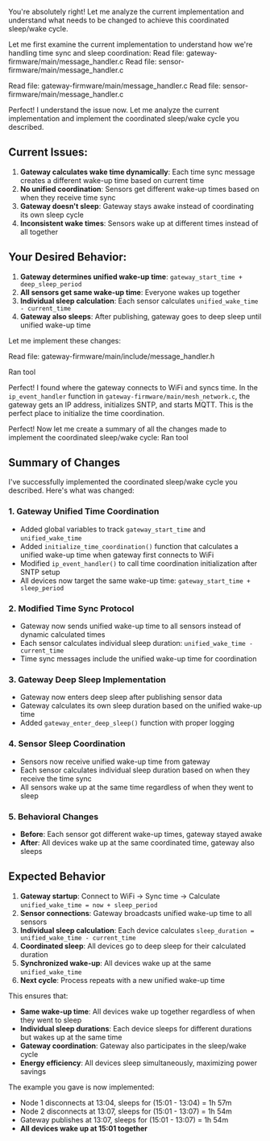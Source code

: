 You're absolutely right! Let me analyze the current implementation and understand what needs to be changed to achieve this coordinated sleep/wake cycle.

Let me first examine the current implementation to understand how we're handling time sync and sleep coordination:
Read file: gateway-firmware/main/message_handler.c
Read file: sensor-firmware/main/message_handler.c

Read file: gateway-firmware/main/message_handler.c
Read file: sensor-firmware/main/message_handler.c

Perfect! I understand the issue now. Let me analyze the current implementation and implement the coordinated sleep/wake cycle you described.

## Current Issues:

1. **Gateway calculates wake time dynamically**: Each time sync message creates a different wake-up time based on current time
2. **No unified coordination**: Sensors get different wake-up times based on when they receive time sync
3. **Gateway doesn't sleep**: Gateway stays awake instead of coordinating its own sleep cycle
4. **Inconsistent wake times**: Sensors wake up at different times instead of all together

## Your Desired Behavior:

1. **Gateway determines unified wake-up time**: `gateway_start_time + deep_sleep_period`
2. **All sensors get same wake-up time**: Everyone wakes up together
3. **Individual sleep calculation**: Each sensor calculates `unified_wake_time - current_time`
4. **Gateway also sleeps**: After publishing, gateway goes to deep sleep until unified wake-up time

Let me implement these changes:

Read file: gateway-firmware/main/include/message_handler.h


Ran tool

Perfect! I found where the gateway connects to WiFi and syncs time. In the `ip_event_handler` function in `gateway-firmware/main/mesh_network.c`, the gateway gets an IP address, initializes SNTP, and starts MQTT. This is the perfect place to initialize the time coordination.

Perfect! Now let me create a summary of all the changes made to implement the coordinated sleep/wake cycle:
Ran tool

## Summary of Changes

I've successfully implemented the coordinated sleep/wake cycle you described. Here's what was changed:

### 1. **Gateway Unified Time Coordination**
- Added global variables to track `gateway_start_time` and `unified_wake_time`
- Added `initialize_time_coordination()` function that calculates a unified wake-up time when gateway first connects to WiFi
- Modified `ip_event_handler()` to call time coordination initialization after SNTP setup
- All devices now target the same wake-up time: `gateway_start_time + sleep_period`

### 2. **Modified Time Sync Protocol**
- Gateway now sends unified wake-up time to all sensors instead of dynamic calculated times
- Each sensor calculates individual sleep duration: `unified_wake_time - current_time`
- Time sync messages include the unified wake-up time for coordination

### 3. **Gateway Deep Sleep Implementation**
- Gateway now enters deep sleep after publishing sensor data
- Gateway calculates its own sleep duration based on the unified wake-up time
- Added `gateway_enter_deep_sleep()` function with proper logging

### 4. **Sensor Sleep Coordination**
- Sensors now receive unified wake-up time from gateway
- Each sensor calculates individual sleep duration based on when they receive the time sync
- All sensors wake up at the same time regardless of when they went to sleep

### 5. **Behavioral Changes**
- **Before**: Each sensor got different wake-up times, gateway stayed awake
- **After**: All devices wake up at the same coordinated time, gateway also sleeps

## Expected Behavior

1. **Gateway startup**: Connect to WiFi → Sync time → Calculate `unified_wake_time = now + sleep_period`
2. **Sensor connections**: Gateway broadcasts unified wake-up time to all sensors
3. **Individual sleep calculation**: Each device calculates `sleep_duration = unified_wake_time - current_time`
4. **Coordinated sleep**: All devices go to deep sleep for their calculated duration
5. **Synchronized wake-up**: All devices wake up at the same `unified_wake_time`
6. **Next cycle**: Process repeats with a new unified wake-up time

This ensures that:
- **Same wake-up time**: All devices wake up together regardless of when they went to sleep
- **Individual sleep durations**: Each device sleeps for different durations but wakes up at the same time
- **Gateway coordination**: Gateway also participates in the sleep/wake cycle
- **Energy efficiency**: All devices sleep simultaneously, maximizing power savings

The example you gave is now implemented:
- Node 1 disconnects at 13:04, sleeps for (15:01 - 13:04) = 1h 57m
- Node 2 disconnects at 13:07, sleeps for (15:01 - 13:07) = 1h 54m
- Gateway publishes at 13:07, sleeps for (15:01 - 13:07) = 1h 54m
- **All devices wake up at 15:01 together**